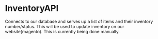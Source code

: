 # InventoryAPI
Connects to our database and serves up a list of items and their inventory number/status.  This will be used to update inventory on our website(magento).  This is currently being done manually.

